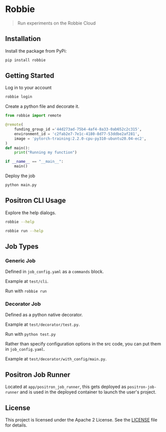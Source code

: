 # Robbie

> Run experiments on the Robbie Cloud

## Installation

Install the package from PyPi:

```bash
pip install robbie
```

## Getting Started

Log in to your account

```sh
robbie login
```

Create a python file and decorate it.

```python
from robbie import remote

@remote(
    funding_group_id ='44d273ad-75b4-4af4-8a33-0ab652c2c315',
    environment_id = 'c2fab2e7-7e1c-4180-8d77-53ddbe2af281',
    image = 'pytorch-training:2.2.0-cpu-py310-ubuntu20.04-ec2',
)
def main():
    print("Running my function")

if __name__ == "__main__":
    main()
```

Deploy the job

```sh
python main.py
```

## Positron CLI Usage

Explore the help dialogs.

```sh
robbie --help

robbie run --help
```

## Job Types

### Generic Job

Defined in `job_config.yaml` as a `commands` block.

Example at `test/cli`.

Run with `robbie run`

### Decorator Job

Defined as a python native decorator.

Example at `test/decorator/test.py`.

Run with `python test.py`

Rather than specify configuration options in the src code, you can put them in `job_config.yaml`.

Example at `test/decorator/with_config/main.py`.

## Positron Job Runner

Located at `app/positron_job_runner`, this gets deployed as `positron-job-runner` and is used in the deployed container to launch the user's project.

## License

This project is licensed under the Apache 2 License. See the [LICENSE](LICENSE) file for details.
